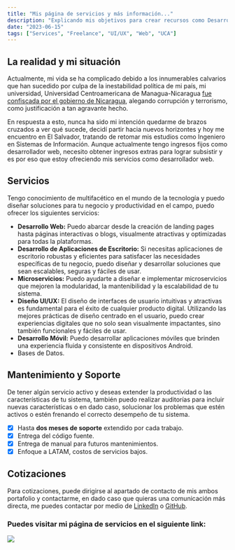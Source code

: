 ```yaml
---
title: "Mis página de servicios y más información..."
description: "Explicando mis objetivos para crear recursos como Desarrollador Web freelance."
date: "2023-06-15"
tags: ["Services", "Freelance", "UI/UX", "Web", "UCA"]
---
```

## La realidad y mi situación
Actualmente, mi vida se ha complicado debido a los innumerables calvarios que han sucedido por culpa de la inestabilidad política de mi país, mi universidad, Universidad Centroamericana de Managua-Nicaragua [fue confiscada por el gobierno de Nicaragua](https://es.wikipedia.org/wiki/Universidad_Centroamericana#Confiscaci%C3%B3n_y_cierre), alegando corrupción y terrorismo, como justificación a tan agravante hecho.

En respuesta a esto, nunca ha sido mi intención quedarme de brazos cruzados a ver qué sucede, decidí partir hacia nuevos horizontes y hoy me encuentro en El Salvador, tratando de retomar mis estudios como Ingeniero en Sistemas de Información. Aunque actualmente tengo ingresos fijos como desarrollador web, necesito obtener ingresos extras para lograr subsistir y es por eso que estoy ofreciendo mis servicios como desarrollador web.

## Servicios
Tengo conocimiento de multifacético en el mundo de la tecnología y puedo diseñar soluciones para tu negocio y productividad en el campo, puedo ofrecer los siguientes servicios:

- **Desarrollo Web:** Puedo abarcar desde la creación de landing pages hasta páginas interactivas o blogs, visualmente atractivas y optimizadas para todas la plataformas.
- **Desarrollo de Aplicaciones de Escritorio:** Si necesitas aplicaciones de escritorio robustas y eficientes para satisfacer las necesidades específicas de tu negocio, puedo diseñar y desarrollar soluciones que sean escalables, seguras y fáciles de usar.
- **Microservicios:** Puedo ayudarte a diseñar e implementar microservicios que mejoren la modularidad, la mantenibilidad y la escalabilidad de tu sistema.
- **Diseño UI/UX:** El diseño de interfaces de usuario intuitivas y atractivas es fundamental para el éxito de cualquier producto digital. Utilizando las mejores prácticas de diseño centrado en el usuario, puedo crear experiencias digitales que no solo sean visualmente impactantes, sino también funcionales y fáciles de usar.
- **Desarrollo Móvil:** Puedo desarrollar aplicaciones móviles que brinden una experiencia fluida y consistente en dispositivos Android.
- Bases de Datos.

## Mantenimiento y Soporte
De tener algún servicio activo y deseas extender la productividad o las características de tu sistema, también puedo realizar auditorías para incluir nuevas características o en dado caso, solucionar los problemas que estén activos o estén frenando el correcto desempeño de tu sistema.
- [x] Hasta **dos meses de soporte** extendido por cada trabajo.
- [x] Entrega del código fuente.
- [x] Entrega de manual para futuros mantenimientos.
- [x] Enfoque a LATAM, costos de servicios bajos.

## Cotizaciones
Para cotizaciones, puede dirigirse al apartado de contacto de mis ambos portafolio y contactarme, en dado caso que quieras una comunicación más directa, me puedes contactar por medio de [LinkedIn](https://www.linkedin.com/in/david-quintanilla-ruiz-a41044231/) o [GitHub](https://github.com/davidquintr).

### Puedes visitar mi página de servicios en el siguiente link:
<a href="https://www.services.davidquintr.com"><img style="margin: 0" src="/blog/visit.png"></a>